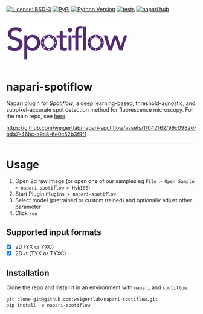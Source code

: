 [![License: BSD-3](https://img.shields.io/badge/License-BSD3-blue.svg)](https://www.gnu.org/licenses/bsd3)
[![PyPI](https://img.shields.io/pypi/v/napari-spotiflow.svg?color=green)](https://pypi.org/project/napari-spotiflow)
[![Python Version](https://img.shields.io/pypi/pyversions/napari-spotiflow.svg?color=green)](https://python.org)
[![tests](https://github.com/weigertlab/napari-spotiflow/workflows/tests/badge.svg)](https://github.com/weigertlab/napari-spotiflow/actions)
[![napari hub](https://img.shields.io/endpoint?url=https://api.napari-hub.org/shields/napari-spotiflow)](https://napari-hub.org/plugins/napari-spotiflow)

![Logo](artwork/spotiflow_logo.png)
---

# napari-spotiflow

Napari plugin for *Spotiflow*, a deep learning-based, threshold-agnostic, and subpixel-accurate spot detection method for fluorescence microscopy. For the main repo, see [here](https://github.com/weigertlab/spotiflow). 

  
https://github.com/weigertlab/napari-spotiflow/assets/11042162/99c09826-bda7-46bc-a9a8-6e0c52b3f9f1


----------------------------------

# Usage 

1. Open 2d raw image (or open one of our samples eg `File > Open Sample > napari-spotiflow > HybISS`)
2. Start Plugin `Plugins > napari-spotiflow`
3. Select model (pretrained or custom trained) and optionally adjust other parameter
4. Click `run`

## Supported input formats
- [x] 2D (YX or YXC)
- [x] 2D+t (TYX or TYXC)

## Installation

Clone the repo and install it in an environment with `napari` and `spotiflow`.

```
git clone git@github.com:weigertlab/napari-spotiflow.git
pip install -e napari-spotiflow
```
